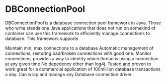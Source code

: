 # DBConnectionPool
DBConnectionPool is a database connection pool framework in Java. Those who write standalone Java applications that does not run on somekind of container can use this framework to efficiently manage connections to database. This framework supports

Maintain min, max connections to a database
Automatic management of connections, restoring bad/broken connections with good one.
Monitor connections, provides a way to identify which thread is using a connection at any given time
No depedency other than log4j.
Tested and proven to work great for a commercial application of 100million database transactions a day.
Can wrap and manage any Database connection driver.
